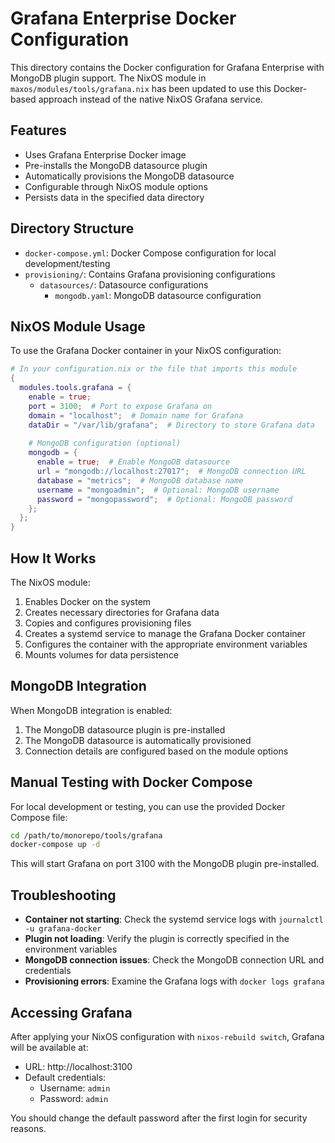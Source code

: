 # Grafana Enterprise Docker Configuration

This directory contains the Docker configuration for Grafana Enterprise with MongoDB plugin support. The NixOS module in `maxos/modules/tools/grafana.nix` has been updated to use this Docker-based approach instead of the native NixOS Grafana service.

## Features

- Uses Grafana Enterprise Docker image
- Pre-installs the MongoDB datasource plugin
- Automatically provisions the MongoDB datasource
- Configurable through NixOS module options
- Persists data in the specified data directory

## Directory Structure

- `docker-compose.yml`: Docker Compose configuration for local development/testing
- `provisioning/`: Contains Grafana provisioning configurations
  - `datasources/`: Datasource configurations
    - `mongodb.yaml`: MongoDB datasource configuration

## NixOS Module Usage

To use the Grafana Docker container in your NixOS configuration:

```nix
# In your configuration.nix or the file that imports this module
{
  modules.tools.grafana = {
    enable = true;
    port = 3100;  # Port to expose Grafana on
    domain = "localhost";  # Domain name for Grafana
    dataDir = "/var/lib/grafana";  # Directory to store Grafana data
    
    # MongoDB configuration (optional)
    mongodb = {
      enable = true;  # Enable MongoDB datasource
      url = "mongodb://localhost:27017";  # MongoDB connection URL
      database = "metrics";  # MongoDB database name
      username = "mongoadmin";  # Optional: MongoDB username
      password = "mongopassword";  # Optional: MongoDB password
    };
  };
}
```

## How It Works

The NixOS module:

1. Enables Docker on the system
2. Creates necessary directories for Grafana data
3. Copies and configures provisioning files
4. Creates a systemd service to manage the Grafana Docker container
5. Configures the container with the appropriate environment variables
6. Mounts volumes for data persistence

## MongoDB Integration

When MongoDB integration is enabled:

1. The MongoDB datasource plugin is pre-installed
2. The MongoDB datasource is automatically provisioned
3. Connection details are configured based on the module options

## Manual Testing with Docker Compose

For local development or testing, you can use the provided Docker Compose file:

```bash
cd /path/to/monorepo/tools/grafana
docker-compose up -d
```

This will start Grafana on port 3100 with the MongoDB plugin pre-installed.

## Troubleshooting

- **Container not starting**: Check the systemd service logs with `journalctl -u grafana-docker`
- **Plugin not loading**: Verify the plugin is correctly specified in the environment variables
- **MongoDB connection issues**: Check the MongoDB connection URL and credentials
- **Provisioning errors**: Examine the Grafana logs with `docker logs grafana`

## Accessing Grafana

After applying your NixOS configuration with `nixos-rebuild switch`, Grafana will be available at:

- URL: http://localhost:3100
- Default credentials:
  - Username: `admin`
  - Password: `admin`

You should change the default password after the first login for security reasons.